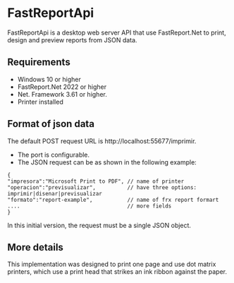 # FastReportApi
FastReportApi is a desktop web server API that use FastReport.Net to print, design and preview reports from JSON data. 

## Requirements
- Windows 10 or higher
- FastReport.Net 2022 or higher
- Net. Framework 3.61 or higher.
- Printer installed

## Format of json data
The default POST request URL is http://localhost:55677/imprimir.

- The port is configurable.
- The JSON request can be as shown in the following example:

```
{
"impresora":"Microsoft Print to PDF", // name of printer
"operacion":"previsualizar",          // have three options: imprimir|disenar|previsualizar
"formato":"report-example",           // name of frx report formart
....                                  // more fields
}
```
In this initial version, the request must be a single JSON object. 

## More details
This implementation was designed to print one page and use dot matrix printers, which use a print head that strikes an ink ribbon against the paper.

